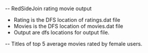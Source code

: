 -- RedSideJoin rating movie output
- Rating is the DFS location of ratings.dat file
- Movies is the DFS location of movies.dat file 
- Output are dfs locations for output file.

-- Titles of top 5 average movies rated by female users.
